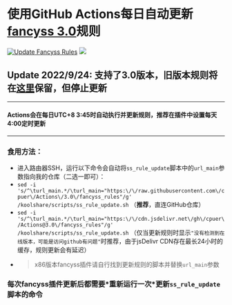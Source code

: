 # 使用GitHub Actions每日自动更新[fancyss 3.0](https://github.com/hq450/fancyss)规则  
[![Update Fancyss Rules](https://github.com/cpuer/Actions/actions/workflows/fancyss-rules-3.0.yml/badge.svg)](https://github.com/cpuer/Actions/actions/workflows/fancyss-rules-3.0.yml)
[![](https://data.jsdelivr.com/v1/package/gh/cpuer/actions/badge?style=rounded)](https://www.jsdelivr.com/package/gh/cpuer/actions)

## Update 2022/9/24: 支持了3.0版本，旧版本规则将在[这里](https://github.com/cpuer/Actions/tree/master)保留，但停止更新
---   
#### Actions会在每日UTC+8 3:45时自动执行并更新规则，推荐在插件中设置每天4:00定时更新  
---
### 食用方法：
- 进入路由器SSH，运行以下命令会自动将`ss_rule_update`脚本中的`url_main`参数指向我的仓库（二选一即可）：
- `sed -i 's/^\turl_main.*/\turl_main="https:\/\/raw.githubusercontent.com\/cpuer\/Actions\/3.0\/fancyss_rules"/g' /koolshare/scripts/ss_rule_update.sh`  （**推荐**，直连GitHub仓库）
- `sed -i 's/^\turl_main.*/\turl_main="https:\/\/cdn.jsdelivr.net\/gh\/cpuer\/Actions@3.0\/fancyss_rules"/g' /koolshare/scripts/ss_rule_update.sh`  （仅当更新规则时显示`"没有检测到在线版本，可能是访问github有问题"`时推荐，由于jsDelivr CDN存在最长24小时的缓存，规则更新会有延迟）
- > x86版本fancyss插件请自行找到更新规则的脚本并替换`url_main`参数
### 每次fancyss插件更新后都需要\*重新运行一次\*更新`ss_rule_update`脚本的命令
